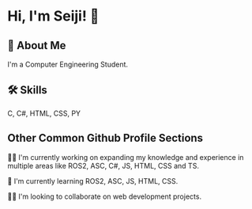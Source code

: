 
# Hi, I'm Seiji! 👋


## 🚀 About Me
I'm a Computer Engineering Student. 


## 🛠 Skills
C, C#, HTML, CSS, PY 


## Other Common Github Profile Sections
👩‍💻 I'm currently working on expanding my knowledge and experience in multiple areas like ROS2, ASC, C#, JS, HTML, CSS and TS.

🧠 I'm currently learning ROS2, ASC, JS, HTML, CSS.

👯‍♀️ I'm looking to collaborate on web development projects.

